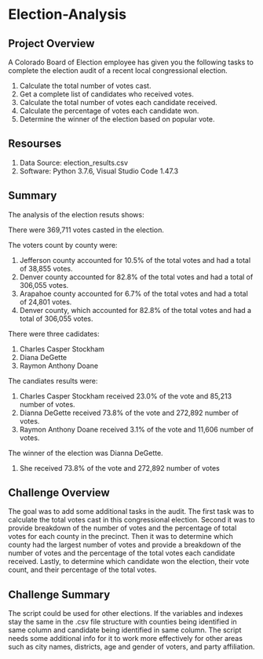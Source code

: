 # Election-Analysis

## Project Overview

A Colorado Board of Election employee has given you the following tasks to complete the election audit of a recent local congressional election.

1.	Calculate the total number of votes cast.
2.	Get a complete list of candidates who received votes.
3.	Calculate the total number of votes each candidate received.
4.	Calculate the percentage of votes each candidate won.
5.	Determine the winner of the election based on popular vote.

## Resourses

1.	Data Source: election_results.csv
2.	Software: Python 3.7.6, Visual Studio Code 1.47.3

## Summary

The analysis of the election resuts shows:

There were 369,711 votes casted in the election.

The voters count by county were:
1.	Jefferson county accounted for 10.5% of the total votes and had a total of 38,855 votes.
2.	Denver county accounted for 82.8% of the total votes and had a total of 306,055 votes.
3.	Arapahoe county accounted for 6.7% of the total votes and had a total of 24,801 votes.
4.	Denver county, which accounted for 82.8% of the total votes and had a total of 306,055 votes.

There were three cadidates:
1.	Charles Casper Stockham
2.	Diana DeGette
3.	Raymon Anthony Doane

The candiates results were:
1.	Charles Casper Stockham received 23.0% of the vote and 85,213 number of votes.
2.	Dianna DeGette received 73.8% of the vote and 272,892 number of votes.
3.	Raymon Anthony Doane received 3.1% of the vote and 11,606 number of votes.

The winner of the election was Dianna DeGette.
1.	She received 73.8% of the vote and 272,892 number of votes

## Challenge Overview

The goal was to add some additional tasks in the audit. The first task was to calculate the total votes cast in this congressional election. Second it was to provide breakdown of the number of votes and the percentage of total votes for each county in the precinct. Then it was to determine which county had the largest number of votes and provide a breakdown of the number of votes and the percentage of the total votes each candidate received. Lastly, to determine which candidate won the election, their vote count, and their percentage of the total votes.

## Challenge Summary

The script could be used for other elections. If the variables and indexes stay the same in the .csv file structure with counties being identified in same column and candidate being identified in same column. The script needs some additional info for it to work more effectively for other areas such as city names, districts, age and gender of voters, and party affiliation.
